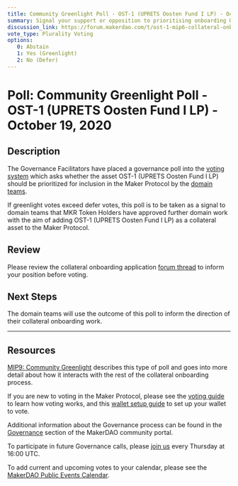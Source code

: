 ```yaml
---
title: Community Greenlight Poll - OST-1 (UPRETS Oosten Fund I LP) - October 19, 2020
summary: Signal your support or opposition to prioritising onboarding OST-1 (UPRETS Oosten Fund I LP). 
discussion_link: https://forum.makerdao.com/t/ost-1-mip6-collateral-onboarding-application-by-uprets-real-estate-backed-digital-security/4438
vote_type: Plurality Voting
options:
   0: Abstain
   1: Yes (Greenlight)
   2: No (Defer)
---
```

# Poll: Community Greenlight Poll - OST-1 (UPRETS Oosten Fund I LP) - October 19, 2020

## Description

The Governance Facilitators have placed a governance poll into the [voting system](https://vote.makerdao.com/polling) which asks whether the asset OST-1 (UPRETS Oosten Fund I LP) should be prioritized for inclusion in the Maker Protocol by the [domain teams](https://github.com/makerdao/mips/blob/Accepted/MIP7/mip7.md#mip7c2-the-current-domain-roles-list). 

If greenlight votes exceed defer votes, this poll is to be taken as a signal to domain teams that MKR Token Holders have approved further domain work with the aim of adding OST-1 (UPRETS Oosten Fund I LP) as a collateral asset to the Maker Protocol.

## Review

Please review the collateral onboarding application [forum thread](https://forum.makerdao.com/t/ost-1-mip6-collateral-onboarding-application-by-uprets-real-estate-backed-digital-security/4438) to inform your position before voting.

## Next Steps

The domain teams will use the outcome of this poll to inform the direction of their collateral onboarding work.

---

## Resources

[MIP9: Community Greenlight](https://github.com/makerdao/mips/blob/Accepted/MIP9/mip9.md) describes this type of poll and goes into more detail about how it interacts with the rest of the collateral onboarding process.

If you are new to voting in the Maker Protocol, please see the [voting guide](https://community-development.makerdao.com/en/learn/governance/how-voting-works/) to learn how voting works, and this [wallet setup guide](https://community-development.makerdao.com/en/learn/governance/voting-setup/) to set up your wallet to vote.

Additional information about the Governance process can be found in the [Governance](https://community-development.makerdao.com/en/learn/governance) section of the MakerDAO community portal.

To participate in future Governance calls, please [join us](https://github.com/makerdao/community/tree/master/governance/governance-and-risk-meetings) every Thursday at 16:00 UTC.

To add current and upcoming votes to your calendar, please see the [MakerDAO Public Events Calendar](https://calendar.google.com/calendar/embed?src=makerdao.com_3efhm2ghipksegl009ktniomdk%40group.calendar.google.com&ctz=America%2FLos_Angeles).